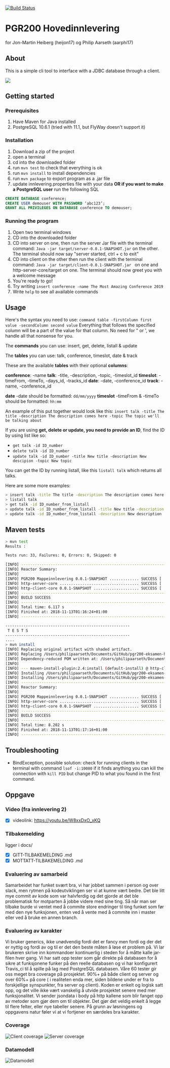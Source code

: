 
[![Build Status](https://travis-ci.com/heijon17/PGR200-Eksamen.svg?token=TGuBJrnYUu5XoV7ExVv8&branch=master)](https://travis-ci.com/heijon17/PGR200-Eksamen)


# PGR200 Hovedinnlevering

for Jon-Martin Heiberg (heijon17) og Philip Aarseth (aarphi17)

## About
This is a simple cli tool to interface with a JDBC database through a client.

![](docs/walkthrough.gif)

## Getting started

### Prerequisites
1. Have Maven for Java installed
2. PostgreSQL 10.6.1 (tried with 11.1, but FlyWay doesn't support it)

### Installation
1. Download a zip of the project
2. open a terminal
3. cd into the downloaded folder
4. run `mvn test` to check that everything is ok
5. run `mvn install` to install dependencies
6. run `mvn package` to export program as a .jar file
7. update innlevering.properties file with your data
**OR if you want to make a PostgreSQL user**
run the following SQL
``` SQL
CREATE DATABASE conference;
CREATE USER demouser WITH PASSWORD ‘abc123’;
GRANT ALL PRIVILEGES ON DATABASE conference TO demouser;
```

### Running the program
1. Open two terminal windows
2. CD into the downloaded folder
3. CD into server on one, then run the server Jar file with the terminal command: `Java -jar target/server-0.0.1-SNAPSHOT.jar` on the other. The terminal should now say "server started, ctrl + c to exit"
4. CD into client on the other then run the client with the terminal command: `Java -jar target/client-0.0.1-SNAPSHOT.jar
` on one and http-server-core/target on one. The terminal should now greet you with a welcome message
5. You're ready to go!
6. Try writing `insert conference -name The Most Amazing Conference 2019`
7. Write `help` to see all available commands


## Usage
Here's the syntax you need to use: 
`command table -firstColumn first value -secondColumn second value`
Everything that follows the specified column will be a part of the value for that column. No need for " or ', we handle all that nonsense for you.

The **commands** you can use:
insert, get, delete, listall & update

The **tables** you can use:
talk, conference, timeslot, date & track

These are the available **tables** with their optional **columns**:

**conference**: -name
**talk**: -title, -description, -topic, -timeslot_id 
**timeslot**: -timeFrom, -timeTo, -days_id, -tracks_id 
**date**: -date, -conference_id 
**track**: -name, -conference_id 

**date** -date should be formatted: `dd/mm/yyyy`
**timeslot** -timeFrom & -timeTo should be formatted: `hh:mm`

An example of this put together would look like this:
`insert talk -title The title -description The description comes here -topic The topic we'll be talking about`

If you are using **get, delete or update, you need to provide an ID**, find the ID by using list like so: 
* `get talk -id ID_number`
* `delete talk -id ID_number`
* `update talk -id ID_number -title New title -description New descipion -topic New topic`

You can get the ID by running listall, like this `listall talk` which returns all talks.

Here are some more examples:
``` bash
> insert talk -title The title -description The description comes here -topic The topic we are talking about
> listall talk
> get talk -id ID_number_from_listall
> update talk -id ID_number_from_listall -title New title -description New descipion -topic New topic
> update talk -id ID_number_from_listall -description New description
```


## Maven tests
```bash
> mvn test
Results :

Tests run: 33, Failures: 0, Errors: 0, Skipped: 0

[INFO] ------------------------------------------------------------------------
[INFO] Reactor Summary:
[INFO] 
[INFO] PGR200 Mappeinnlevering 0.0.1-SNAPSHOT ............. SUCCESS [  0.005 s]
[INFO] http-server-core ................................... SUCCESS [  4.117 s]
[INFO] http-client-core 0.0.1-SNAPSHOT .................... SUCCESS [  1.897 s]
[INFO] ------------------------------------------------------------------------
[INFO] BUILD SUCCESS
[INFO] ------------------------------------------------------------------------
[INFO] Total time: 6.117 s
[INFO] Finished at: 2018-11-13T01:16:24+01:00
[INFO] ------------------------------------------------------------------------

-------------------------------------------------------
 T E S T S
-------------------------------------------------------
....
> mvn install
[INFO] Replacing original artifact with shaded artifact.
[INFO] Replacing /Users/philipaarseth/Documents/GitHub/pgr200-eksamen-heijon17/http-client-core/target/http-client-core-0.0.1-SNAPSHOT.jar with /Users/philipaarseth/Documents/GitHub/pgr200-eksamen-heijon17/http-client-core/target/http-client-core-0.0.1-SNAPSHOT-shaded.jar
[INFO] Dependency-reduced POM written at: /Users/philipaarseth/Documents/GitHub/pgr200-eksamen-heijon17/http-client-core/dependency-reduced-pom.xml
[INFO] 
[INFO] --- maven-install-plugin:2.4:install (default-install) @ http-client-core ---
[INFO] Installing /Users/philipaarseth/Documents/GitHub/pgr200-eksamen-heijon17/http-client-core/target/http-client-core-0.0.1-SNAPSHOT.jar to /Users/philipaarseth/.m2/repository/no/kristiania/pgr200/http-client-core/0.0.1-SNAPSHOT/http-client-core-0.0.1-SNAPSHOT.jar
[INFO] Installing /Users/philipaarseth/Documents/GitHub/pgr200-eksamen-heijon17/http-client-core/dependency-reduced-pom.xml to /Users/philipaarseth/.m2/repository/no/kristiania/pgr200/http-client-core/0.0.1-SNAPSHOT/http-client-core-0.0.1-SNAPSHOT.pom
[INFO] ------------------------------------------------------------------------
[INFO] Reactor Summary:
[INFO] 
[INFO] PGR200 Mappeinnlevering 0.0.1-SNAPSHOT ............. SUCCESS [  0.263 s]
[INFO] http-server-core ................................... SUCCESS [  5.237 s]
[INFO] http-client-core 0.0.1-SNAPSHOT .................... SUCCESS [  2.602 s]
[INFO] ------------------------------------------------------------------------
[INFO] BUILD SUCCESS
[INFO] ------------------------------------------------------------------------
[INFO] Total time: 8.202 s
[INFO] Finished at: 2018-11-13T01:17:16+01:00
[INFO] ------------------------------------------------------------------------
```

## Troubleshooting

* BindException, possible solution: check for running clients in the terminal with command `lsof -i:10080` if it finds anything you can kill the connection with `kill PID` but change PID to what you found in the first command.


## Oppgave

### Video (fra innlevering 2)
- [x] videolink: https://youtu.be/W8xxDxO_xKQ

### Tilbakemelding
ligger i docs/
- [x] GITT-TILBAKEMELDING .md
- [x] MOTTATT-TILBAKEMELDING .md

### Evaluering av samarbeid
Samarbeidet har funket svært bra, vi har jobbet sammen i person og over slack, men rytmen på kodeutviklingen ser vi at kunne vært bedre. Det ble litt mye commit av kode som var halvferdig og det gjorde at det ble problematisk for motparten å jobbe videre med sine ting. Så når man ser tilbake burde vi ventet med å commite store endringer til ting funket som før med den nye funksjonen, enten ved å vente med å commite inn i master eller ved å bruke en annen branch.

### Evaluering av karakter
Vi bruker generics, ikke unødvendig fordi det er fancy men fordi og der det er nyttig og fordi av og til er det den beste måten å løse et problem på. Vi lar brukeren skrive inn kommandoer kontinuerlig i steden for å måtte kalle jar-filen hver gang. Vi har satt opp tester som går direkte på databasen for å sikre at funksjonene funker på den reelle databasen og vi har konfigurert Travis_ci til å spille på lag med PostgreSQL databasen. Våre 60 tester gir oss meget bra coverage på prosjektet. 90%+ på både client og server og over 60%+ på core ( i realiteten enda mer, siden bildene under er fra to forskjellige synspunkter, fra server og client). Koden er enkelt og logisk satt opp, og det ville ikke vært vanskelig å utvide prosjektet senere med mer funksjonalitet. Vi sender jsondata i body på http kallene som blir fanget opp av metoder som gjør dem om til objekter. Det gjør det veldig enkelt å legge til flere felter, eller nye tabeller senere. På grunn av løsningens og oppgavens natur føler vi at vi fortjener en særdeles bra karakter.

### Coverage

![Client coverage](docs/client-coverage.jpg)
![Server coverage](docs/server-coverage.jpg)

### Datamodell

![Datamodell](docs/datamodell.png)
